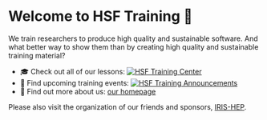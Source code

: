 # Welcome to HSF Training 🤗

We train researchers to produce high quality and sustainable software. And what better way to show them than by creating high quality and sustainable training material?

* 🎓 Check out all of our lessons: [![HSF Training Center](https://img.shields.io/badge/HSF%20Training%20Center-browse-ff69b4)](https://hepsoftwarefoundation.org/training/curriculum.html)
* 📅 Find upcoming training events: [![HSF Training Announcements](https://img.shields.io/badge/Upcoming%20Training%20Events-browse-ff69b4)](https://hepsoftwarefoundation.org/Schools/events.html)
* 💬 Find out more about us: [our homepage](https://hepsoftwarefoundation.org/workinggroups/training.html)

Please also visit the organization of our friends and sponsors, [IRIS-HEP](https://github.com/iris-hep).
